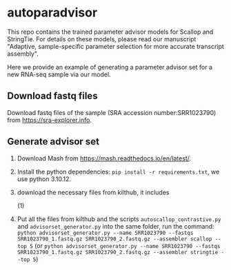 # autoparadvisor

This repo contains the trained parameter advisor models for Scallop and StringTie. For details on these models, please read our manuscript "Adaptive, sample-specific parameter selection for more accurate transcript assembly". 

Here we provide an example of generating a parameter advisor set for a new RNA-seq sample via our model. 

## Download fastq files

Download fastq files of the sample (SRA accession number:SRR1023790) from https://sra-explorer.info. 

## Generate advisor set

1. Download Mash from https://mash.readthedocs.io/en/latest/.
2. Install the python dependencies: `pip install -r requirements.txt`, we use python 3.10.12.
3. download the necessary files from kilthub, it includes

   (1)
4. Put all the files from kilthub and the scripts `autoscallop_contrastive.py` and `advisorset_generator.py` into the same folder, run the command: `python advisorset_generator.py --name SRR1023790 --fastqs SRR1023790_1.fastq.gz SRR1023790_2.fastq.gz --assembler scallop --top 5` (or `python advisorset_generator.py --name SRR1023790 --fastqs SRR1023790_1.fastq.gz SRR1023790_2.fastq.gz --assembler stringtie --top 5`)
